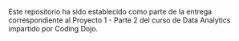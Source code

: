Este repositorio ha sido establecido como parte de la entrega correspondiente al Proyecto 1 - Parte 2 del curso de Data Analytics impartido por Coding Dojo.